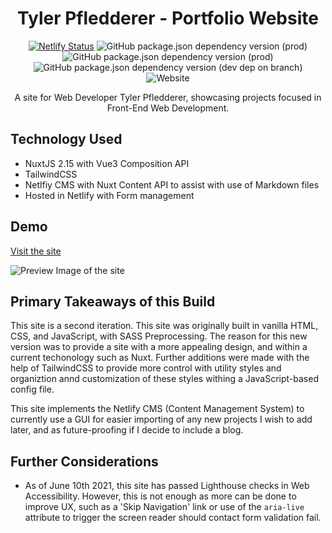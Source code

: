 <h1 align="center">Tyler Pfledderer - Portfolio Website</h1>

<div align="center">

[![Netlify Status](https://img.shields.io/netlify/8b1cd9ce-b189-42a2-8863-fbfea0b6d918?color=%2300AD9F&style=for-the-badge)](https://app.netlify.com/sites/tylerpweb-nuxt/deploys)
![GitHub package.json dependency version (prod)](https://img.shields.io/github/package-json/dependency-version/tylerapfledderer/tylerp-nuxt/nuxt?color=41b883&style=for-the-badge)
![GitHub package.json dependency version (prod)](https://img.shields.io/github/package-json/dependency-version/tylerapfledderer/tylerp-nuxt/@nuxtjs/pwa?style=for-the-badge)
![GitHub package.json dependency version (dev dep on branch)](https://img.shields.io/github/package-json/dependency-version/tylerapfledderer/tylerp-nuxt/dev/tailwindcss/main?color=00b4b6&style=for-the-badge)
![Website](https://img.shields.io/website?down_message=offline&style=for-the-badge&up_message=online&url=https%3A%2F%2Ftylerpweb-nuxt.netlify.app)

</div>
<p align="center">A site for Web Developer Tyler Pfledderer, showcasing projects focused in Front-End Web Development.</p>

## Technology Used

- NuxtJS 2.15 with Vue3 Composition API
- TailwindCSS
- Netlfiy CMS with Nuxt Content API to assist with use of Markdown files
- Hosted in Netlify with Form management

## Demo

<a href='https://tylerpweb-nuxt.netlify.app'>Visit the site</a>

![Preview Image of the site](https://user-images.githubusercontent.com/65234762/121609268-863fed00-ca21-11eb-8d9d-f9b404e863e4.png)

## Primary Takeaways of this Build

This site is a second iteration. This site was originally built in vanilla HTML, CSS, and JavaScript, with SASS Preprocessing. The reason for this new version was to provide a site with a more appealing design, and within a current techonology such as Nuxt. Further additions were made with the help of TailwindCSS to provide more control with utility styles and organiztion annd customization of these styles withing a JavaScript-based config file.

This site implements the Netlify CMS (Content Management System) to currently use a GUI for easier importing of any new projects I wish to add later, and as future-proofing if I decide to include a blog.

## Further Considerations

- As of June 10th 2021, this site has passed Lighthouse checks in Web Accessibility. However, this is not enough as more can be done to improve UX, such as a 'Skip Navigation' link or use of the `aria-live` attribute to trigger the screen reader should contact form validation fail.

